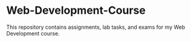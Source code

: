 # Web-Development-Course
This repository contains assignments, lab tasks, and exams for my Web Development course.
